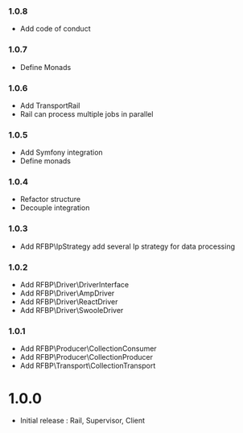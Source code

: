 ### 1.0.8

- Add code of conduct

### 1.0.7

- Define Monads

### 1.0.6

- Add TransportRail
- Rail can process multiple jobs in parallel

### 1.0.5

- Add Symfony integration
- Define monads

### 1.0.4

- Refactor structure
- Decouple integration

### 1.0.3

- Add RFBP\IpStrategy add several Ip strategy for data processing

### 1.0.2

- Add RFBP\Driver\DriverInterface
- Add RFBP\Driver\AmpDriver
- Add RFBP\Driver\ReactDriver
- Add RFBP\Driver\SwooleDriver

### 1.0.1

- Add RFBP\Producer\CollectionConsumer
- Add RFBP\Producer\CollectionProducer
- Add RFBP\Transport\CollectionTransport

# 1.0.0

- Initial release : Rail, Supervisor, Client